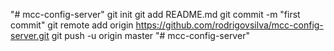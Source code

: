 "# mcc-config-server"  git init git add README.md git commit -m "first commit" git remote add origin https://github.com/rodrigovsilva/mcc-config-server.git git push -u origin master
"# mcc-config-server" 
